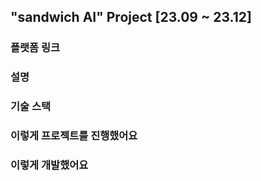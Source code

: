 ## "sandwich AI" Project [23.09 ~ 23.12]

### 플랫폼 링크

### 설명

### 기술 스택

### 이렇게 프로젝트를 진행했어요

### 이렇게 개발했어요

